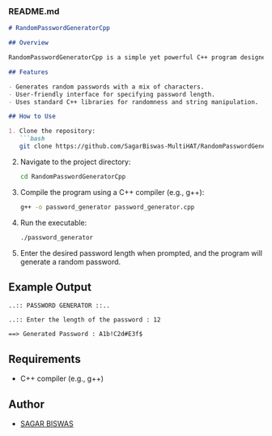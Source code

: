 
### README.md

```markdown
# RandomPasswordGeneratorCpp

## Overview

RandomPasswordGeneratorCpp is a simple yet powerful C++ program designed to generate secure random passwords. Users can specify the desired password length, and the program will create a random combination of uppercase letters, lowercase letters, numbers, and special characters.

## Features

- Generates random passwords with a mix of characters.
- User-friendly interface for specifying password length.
- Uses standard C++ libraries for randomness and string manipulation.

## How to Use

1. Clone the repository:
   ```bash
   git clone https://github.com/SagarBiswas-MultiHAT/RandomPasswordGeneratorCpp.git
   ```
2. Navigate to the project directory:
   ```bash
   cd RandomPasswordGeneratorCpp
   ```
3. Compile the program using a C++ compiler (e.g., g++):
   ```bash
   g++ -o password_generator password_generator.cpp
   ```
4. Run the executable:
   ```bash
   ./password_generator
   ```
5. Enter the desired password length when prompted, and the program will generate a random password.

## Example Output

```
..:: PASSWORD GENERATOR ::..

..:: Enter the length of the password : 12

==> Generated Password : A1b!C2d#E3f$
```

## Requirements

- C++ compiler (e.g., g++)

## Author

- [SAGAR BISWAS](https://github.com/SagarBiswas-MultiHAT)

```
